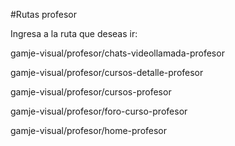 #Rutas profesor

Ingresa a la ruta que deseas ir:


gamje-visual/profesor/chats-videollamada-profesor

gamje-visual/profesor/cursos-detalle-profesor

gamje-visual/profesor/cursos-profesor

gamje-visual/profesor/foro-curso-profesor

gamje-visual/profesor/home-profesor
